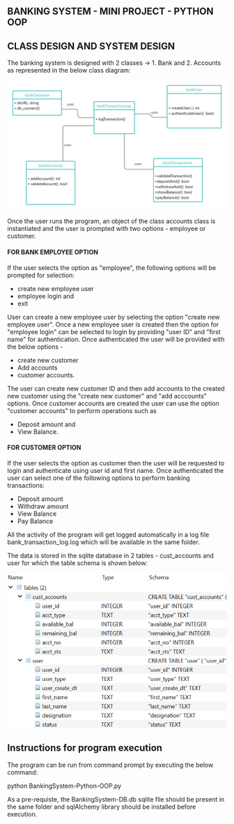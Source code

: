 ## BANKING SYSTEM - MINI PROJECT - PYTHON OOP

## CLASS DESIGN AND SYSTEM DESIGN

The banking system is designed with 2 classes -> 1. Bank and 2. Accounts as represented in the below class diagram:

![pic1](https://github.com/bsathyamur/BankingSystem-PythonOOP/blob/master/class-diagram.jpg)

Once the user runs the program, an object of the class accounts class is instantiated and the user is prompted with two options - employee or customer. 

#### FOR BANK EMPLOYEE OPTION
If the user selects the option as "employee", the following options will be prompted for selection:
* create new employee user
* employee login and 
* exit
                                   
User can create a new employee user by selecting the option "create new employee user". Once a new employee user is created then the option for "employee login" can be selected to login by providing "user ID" and "first name" for authentication. Once authenticated the user will be provided with the below options - 
* create new customer
* Add accounts 
* customer accounts. 
                                  
The user can create new customer ID and then add accounts to the created new customer using the "create new customer" and "add acccounts" options. Once customer accounts are created the user can use the option "customer accounts" to perform operations such as 
* Deposit amount and 
* View Balance.

#### FOR CUSTOMER OPTION
If the user selects the option as customer then the user will be requested to login and authenticate using user id and first name. Once authenticated the user can select one of the following options to perform banking transactions:
* Deposit amount
* Withdraw amount
* View Balance
* Pay Balance

 All the activity of the program will get logged automatically in a log file bank_transaction_log.log which will be available in the same folder.                           
 
 The data is stored in the sqlite database in 2 tables - cust_accounts and user for which the table schema is shown below:

![pic2](https://github.com/bsathyamur/BankingSystem-PythonOOP/blob/master/db-tables.png)

## Instructions for program execution

The program can be run from command prompt by executing the below command:

python BankingSystem-Python-OOP.py

As a pre-requiste, the BankingSystem-DB.db sqlite file should be present in the same folder and sqlAlchemy library should be installed before execution.
